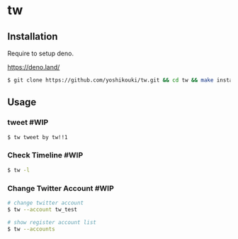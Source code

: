 # tw

## Installation

Require to setup deno.

https://deno.land/

```sh
$ git clone https://github.com/yoshikouki/tw.git && cd tw && make install
```

## Usage

### tweet #WIP

```sh
$ tw tweet by tw!!1
```

### Check Timeline #WIP

```sh
$ tw -l
```

### Change Twitter Account #WIP

```sh
# change twitter account
$ tw --account tw_test

# show register account list
$ tw --accounts
```
